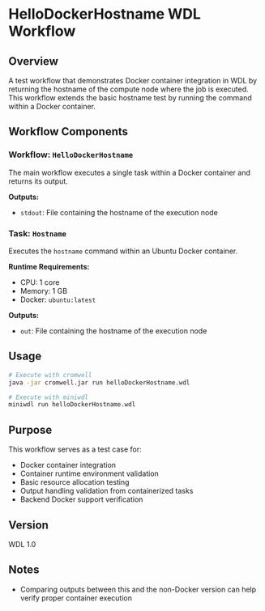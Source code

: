 # HelloDockerHostname WDL Workflow

## Overview
A test workflow that demonstrates Docker container integration in WDL by returning the hostname of the compute node where the job is executed. This workflow extends the basic hostname test by running the command within a Docker container.

## Workflow Components

### Workflow: `HelloDockerHostname`
The main workflow executes a single task within a Docker container and returns its output.

**Outputs:**
- `stdout`: File containing the hostname of the execution node

### Task: `Hostname`
Executes the `hostname` command within an Ubuntu Docker container.

**Runtime Requirements:**
- CPU: 1 core
- Memory: 1 GB
- Docker: `ubuntu:latest`

**Outputs:**
- `out`: File containing the hostname of the execution node

## Usage
```bash
# Execute with cromwell
java -jar cromwell.jar run helloDockerHostname.wdl

# Execute with miniwdl
miniwdl run helloDockerHostname.wdl
```

## Purpose
This workflow serves as a test case for:
- Docker container integration
- Container runtime environment validation
- Basic resource allocation testing
- Output handling validation from containerized tasks
- Backend Docker support verification

## Version
WDL 1.0

## Notes
- Comparing outputs between this and the non-Docker version can help verify proper container execution
